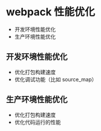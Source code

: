 # webpack 性能优化
* 开发环境性能优化
* 生产环境性能优化

## 开发环境性能优化
* 优化打包构建速度
* 优化调试功能（比如 source_map）

## 生产环境性能优化
* 优化打包构建速度
* 优化代码运行的性能
